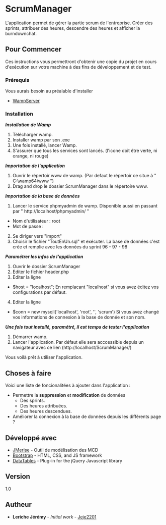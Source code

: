 ﻿# ScrumManager

L'application permet de gérer la partie scrum de l'entreprise. Créer des sprints, attribuer des heures, descendre des heures et afficher la burndownchat.

## Pour Commencer

Ces instructions vous permettront d'obtenir une copie du projet en cours d'exécution sur votre machine à des fins de développement et de test.

### Prérequis

Vous aurais besoin au préalable d'installer

* [WampServer](http://www.wampserver.com/)

### Installation

__*Installation de Wamp*__

1. Télécharger wamp. 
2. Installer wamp par son .exe
3. Une fois installé, lancer Wamp.
4. S'assurer que tous les services sont lancés. (l'icone doit être verte, ni orange, ni rouge)

__*Importation de l'application*__

1. Ouvrir le répertoir www de wamp. (Par defaut le répertoir ce situe à " C:\wamp64\www ")
2. Drag and drop le dossier ScrumManager dans le répertoire www. 

__*Importation de la base de données*__

1. Lancer le service phpmyadmin de wamp. Disponible aussi en passant par " http://localhost/phpmyadmin/ "
 - Nom d'utilisateur : root
 - Mot de passe : 
2. Se diriger vers "import"
3. Choisir le fichier "ToutEnUn.sql" et exécuter. La base de données c'est crée et remplie avec les données du sprint 96 - 97 - 98

__*Paramétrer les infos de l'application*__

1. Ouvrir le dossier ScrumManager
2. Editer le fichier header.php
3. Editer la ligne
  - $host = "localhost";
En remplacant "localhost" si vous avez éditez vos configurations par défaut.
4. Editer la ligne
  - $conn = new mysqli('localhost', 'root', '', 'scrum') 
  Si vous avez changé vos informations de connexion à la base de donnée et son nom.

__*Une fois tout installé, paramétré, il est temps de tester l'application*__

1. Démarrer wamp.
2. Lancer l'application. Par défaut elle sera acccessible depuis un navigateur avec ce lien (http://localhost/ScrumManager/)

Vous voilà prêt à utiliser l'application.

## Choses à faire

Voici une liste de foncionalitées à ajouter dans l'application : 

  - Permettre la **suppression** et **modification** de données
    - Des sprints.
    - Des heures attribuées.
    - Des heures descendues.
  - Améliorer la connexion à la base de données depuis les différents page ?

## Développé avec

* [JMerise](http://www.jfreesoft.com/JMerise/) - Outil de modélisation des MCD
* [Bootstrap](http://getbootstrap.com/) - HTML, CSS, and JS framework
* [DataTables](https://datatables.net/) - Plug-in for the jQuery Javascript library

## Version

1.0

## Autheur

* **Leriche Jérémy** - *Initial work* - [Jeje2201](https://github.com/Jeje2201)
